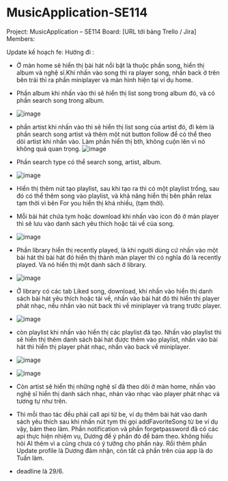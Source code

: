 # MusicApplication-SE114
Project: MusicApplication – SE114 
Board: [URL tới bảng Trello / Jira]  
Members:

Update kế hoạch fe:
Hướng đi :
- Ở màn home sẽ hiển thị bài hát nổi bật là thuộc phần song, hiển thị album và nghệ sĩ.Khi nhấn vào song thì ra player song, nhấn back ở trên bên trái thì ra phần miniplayer và màn hình hiện tại ví dụ home.
  
- Phần album khi nhấn vào thì sẽ hiển thị list song trong album đó, và có phần search song trong album.
- ![image](https://github.com/user-attachments/assets/677a9ff6-323f-483a-96a7-cd0d4d1ae092)

  
- phần artist khi nhấn vào thì sẽ hiển thị list song của artist đó, đi kèm là phần search song artist và thêm một nút button follow để có thể theo dõi artist khi nhấn vào. Làm phần hiển thị bth, không cuộn lên vì
  nó không quá quan trọng. 
  ![image](https://github.com/user-attachments/assets/b20cfd5a-76d7-462c-bc20-a89c234f6aff)

  
- Phần search type có thể search song, artist, album.
- ![image](https://github.com/user-attachments/assets/a228053e-4211-4359-bf45-3d8a309144ec)

  
- Hiển thị thêm nút tạo playlist, sau khi tạo ra thì có một playlist trống, sau đó có thể thêm song vào playlist, và khả năng hiển thị bên phần relax tạm thời vì bên For you hiển thị khá nhiều, (tạm thời).
  
- Mỗi bài hát chứa tym hoặc download khi nhấn vào icon đó ở màn player thì sẽ lưu vào danh sách yêu thích hoặc tải về của song.
- ![image](https://github.com/user-attachments/assets/ab4c7483-3482-4a35-ace6-9e65b6a038f8)

  
- Phần library hiển thị recently played, là khi người dùng cứ nhấn vào một bài hát thì bài hát đó hiển thị thành màn player thì có nghĩa đó là recently played. Và nó hiển thị một danh sách ở library.
- ![image](https://github.com/user-attachments/assets/12c0b1ed-0356-4f73-828f-70be4000a1d4)

  
- Ở library có các tab Liked song, download, khi nhấn vào hiển thị danh sách bài hát yêu thích hoặc tải về, nhấn vào bài hát đó thì hiển thị player phát nhạc, nếu nhấn vào nút back thì về miniplayer và trạng trước player.
- ![image](https://github.com/user-attachments/assets/2c12d545-3339-401d-bb6a-b2b3643ca09d)

  
- còn playlist khi nhấn vào hiển thị các playlist đã tạo. Nhấn vào playlist thì sẽ hiển thị thêm danh sách bài hát được thêm vào playlist, nhấn vào bài hát thì hiển thị player phát nhạc, nhấn vào back về miniplayer.
- ![image](https://github.com/user-attachments/assets/f7552842-21e2-4f08-8b2f-81c0057c029a)
- ![image](https://github.com/user-attachments/assets/07ac1261-4855-4dbb-b8b5-a11437b53766)

- Còn artist sẽ hiển thị những nghệ sĩ đã theo dõi ở màn home, nhấn vào nghệ sĩ hiển thị danh sách nhạc, nhán vào nhạc vào player phát nhạc và tương tự như trên.

- Thì mỗi thao tác đều phải call api từ be, ví dụ thêm bài hát vào danh sách yêu thích sau khi nhấn nút tym thì gọi addFavoriteSong từ be ví dụ vậy, bám theo làm. Phần notification và phần forgetpassword đã có các api thực hiện nhiệm vụ, Dương để ý phần đó để bám theo. không hiểu hỏi AI thêm vì a cũng chưa có ý tưởng cho phần này. Rồi thêm phần Update profile là Dương đảm nhận, còn tất cả phần trên của app là do Tuấn làm.

- deadline là 29/6.

